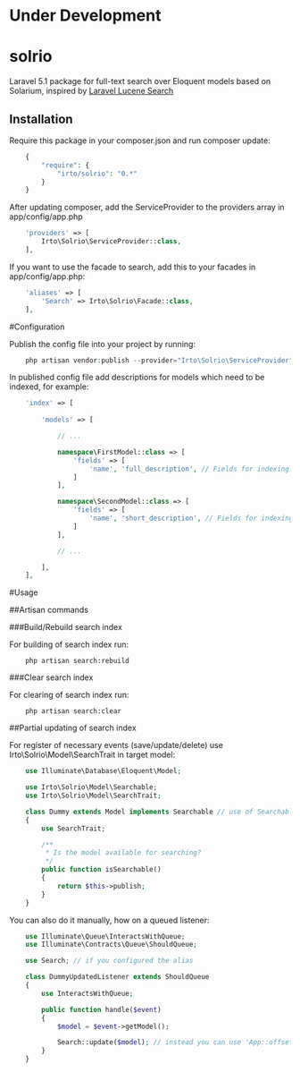 # Under Development

# solrio
Laravel 5.1 package for full-text search over Eloquent models based on Solarium, inspired by [Laravel Lucene Search](https://github.com/nqxcode/laravel-lucene-search)

## Installation

Require this package in your composer.json and run composer update:

```php
    {
        "require": {
            "irto/solrio": "0.*"
        }
    }
```

After updating composer, add the ServiceProvider to the providers array in app/config/app.php

```php
    'providers' => [
        Irto\Solrio\ServiceProvider::class,
    ],
```

If you want to use the facade to search, add this to your facades in app/config/app.php:

```php
    'aliases' => [
        'Search' => Irto\Solrio\Facade::class,
    ],
```

#Configuration

Publish the config file into your project by running:

```php
    php artisan vendor:publish --provider="Irto\Solrio\ServiceProvider"
```

In published config file add descriptions for models which need to be indexed, for example:

```php
    'index' => [
        
        'models' => [

            // ...

            namespace\FirstModel::class => [
                'fields' => [
                    'name', 'full_description', // Fields for indexing.
                ]
            ],

            namespace\SecondModel::class => [
                'fields' => [
                    'name', 'short_description', // Fields for indexing.
                ]
            ],

            // ...

        ],
    ],
```

#Usage

##Artisan commands

###Build/Rebuild search index

For building of search index run:

```
    php artisan search:rebuild
```

###Clear search index

For clearing of search index run:

```
    php artisan search:clear
```

##Partial updating of search index

For register of necessary events (save/update/delete) use Irto\Solrio\Model\SearchTrait in target model:

```php
    use Illuminate\Database\Eloquent\Model;

    use Irto\Solrio\Model\Searchable;
    use Irto\Solrio\Model\SearchTrait;

    class Dummy extends Model implements Searchable // use of Searchable is optional, without this will be always available to search
    {
        use SearchTrait;

        /**
         * Is the model available for searching?
         */
        public function isSearchable()
        {
            return $this->publish;
        }
    }
```

You can also do it manually, how on a queued listener:

```php
    use Illuminate\Queue\InteractsWithQueue;
    use Illuminate\Contracts\Queue\ShouldQueue;

    use Search; // if you configured the alias

    class DummyUpdatedListener extends ShouldQueue
    {
        use InteractsWithQueue;

        public function handle($event)
        {
            $model = $event->getModel();

            Search::update($model); // instead you can use 'App::offsetGet('search')->update($model);'
        }
    }
```